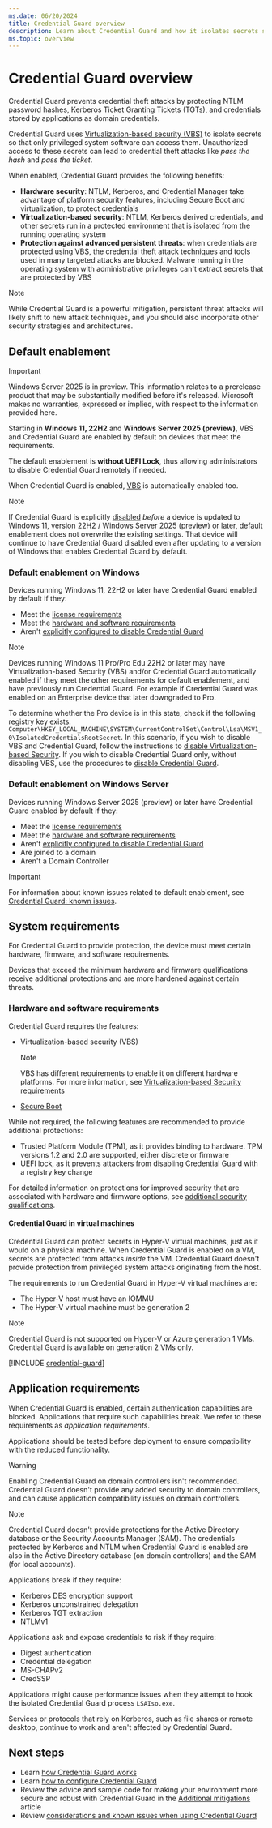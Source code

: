 ```yaml
---
ms.date: 06/20/2024
title: Credential Guard overview
description: Learn about Credential Guard and how it isolates secrets so that only privileged system software can access them.
ms.topic: overview
---
```


# Credential Guard overview

Credential Guard prevents credential theft attacks by protecting NTLM password hashes, Kerberos Ticket Granting Tickets (TGTs), and credentials stored by applications as domain credentials.

Credential Guard uses [Virtualization-based security (VBS)](/windows-hardware/design/device-experiences/oem-vbs) to isolate secrets so that only privileged system software can access them. Unauthorized access to these secrets can lead to credential theft attacks like *pass the hash* and *pass the ticket*.

When enabled, Credential Guard provides the following benefits:

- **Hardware security**: NTLM, Kerberos, and Credential Manager take advantage of platform security features, including Secure Boot and virtualization, to protect credentials
- **Virtualization-based security**: NTLM, Kerberos derived credentials, and other secrets run in a protected environment that is isolated from the running operating system
- **Protection against advanced persistent threats**: when credentials are protected using VBS, the credential theft attack techniques and tools used in many targeted attacks are blocked. Malware running in the operating system with administrative privileges can't extract secrets that are protected by VBS

> [!NOTE]
> While Credential Guard is a powerful mitigation, persistent threat attacks will likely shift to new attack techniques, and you should also incorporate other security strategies and architectures.

## Default enablement

> [!IMPORTANT]
> Windows Server 2025 is in preview. This information relates to a prerelease product that may be substantially modified before it's released. Microsoft makes no warranties, expressed or implied, with respect to the information provided here.

Starting in **Windows 11, 22H2** and **Windows Server 2025 (preview)**, VBS and Credential Guard are enabled by default on devices that meet the requirements.

The default enablement is **without UEFI Lock**, thus allowing administrators to disable Credential Guard remotely if needed.

When Credential Guard is enabled, [VBS](#system-requirements) is automatically enabled too.

> [!NOTE]
> If Credential Guard is explicitly [disabled](configure.md#disable-credential-guard) *before* a device is updated to Windows 11, version 22H2 / Windows Server 2025 (preview) or later, default enablement does not overwrite the existing settings. That device will continue to have Credential Guard disabled even after updating to a version of Windows that enables Credential Guard by default.

### Default enablement on Windows

Devices running Windows 11, 22H2 or later have Credential Guard enabled by default if they:

- Meet the [license requirements](#windows-edition-and-licensing-requirements)
- Meet the [hardware and software requirements](#system-requirements)
- Aren't [explicitly configured to disable Credential Guard](configure.md#default-enablement)

> [!NOTE]
> Devices running Windows 11 Pro/Pro Edu 22H2 or later may have Virtualization-based Security (VBS) and/or Credential Guard automatically enabled if they meet the other requirements for default enablement, and have previously run Credential Guard. For example if Credential Guard was enabled on an Enterprise device that later downgraded to Pro.
>
> To determine whether the Pro device is in this state, check if the following registry key exists: `Computer\HKEY_LOCAL_MACHINE\SYSTEM\CurrentControlSet\Control\Lsa\MSV1_0\IsolatedCredentialsRootSecret`. In this scenario, if you wish to disable VBS and Credential Guard, follow the instructions to [disable Virtualization-based Security](configure.md#disable-virtualization-based-security). If you wish to disable Credential Guard only, without disabling VBS, use the procedures to [disable Credential Guard](configure.md#disable-credential-guard).

### Default enablement on Windows Server

Devices running Windows Server 2025 (preview) or later have Credential Guard enabled by default if they:

- Meet the [license requirements](#windows-edition-and-licensing-requirements)
- Meet the [hardware and software requirements](#system-requirements)
- Aren't [explicitly configured to disable Credential Guard](configure.md#default-enablement)
- Are joined to a domain
- Aren't a Domain Controller

> [!IMPORTANT]
> For information about known issues related to default enablement, see [Credential Guard: known issues](considerations-known-issues.md#known-issues).

## System requirements

For Credential Guard to provide protection, the device must meet certain hardware, firmware, and software requirements.

Devices that exceed the minimum hardware and firmware qualifications receive additional protections and are more hardened against certain threats.

### Hardware and software requirements

Credential Guard requires the features:

- Virtualization-based security (VBS)
  > [!NOTE]
  > VBS has different requirements to enable it on different hardware platforms. For more information, see [Virtualization-based Security requirements](/windows-hardware/design/device-experiences/oem-vbs)
- [Secure Boot](../../operating-system-security/system-security/secure-the-windows-10-boot-process.md#secure-boot)

While not required, the following features are recommended to provide additional protections:

- Trusted Platform Module (TPM), as it provides binding to hardware. TPM versions 1.2 and 2.0 are supported, either discrete or firmware
- UEFI lock, as it prevents attackers from disabling Credential Guard with a registry key change

For detailed information on protections for improved security that are associated with hardware and firmware options, see [additional security qualifications](additional-mitigations.md#additional-security-qualifications).

#### Credential Guard in virtual machines

Credential Guard can protect secrets in Hyper-V virtual machines, just as it would on a physical machine. When Credential Guard is enabled on a VM, secrets are protected from attacks *inside* the VM. Credential Guard doesn't provide protection from privileged system attacks originating from the host.

The requirements to run Credential Guard in Hyper-V virtual machines are:

- The Hyper-V host must have an IOMMU
- The Hyper-V virtual machine must be generation 2

> [!NOTE]
> Credential Guard is not supported on Hyper-V or Azure generation 1 VMs. Credential Guard is available on generation 2 VMs only.

[!INCLUDE [credential-guard](../../../../includes/licensing/credential-guard.md)]

## Application requirements

When Credential Guard is enabled, certain authentication capabilities are blocked. Applications that require such capabilities break. We refer to these requirements as *application requirements*.

Applications should be tested before deployment to ensure compatibility with the reduced functionality.

> [!WARNING]
> Enabling Credential Guard on domain controllers isn't recommended.
> Credential Guard doesn't provide any added security to domain controllers, and can cause application compatibility issues on domain controllers.

> [!NOTE]
> Credential Guard doesn't provide protections for the Active Directory database or the Security Accounts Manager (SAM). The credentials protected by Kerberos and NTLM when Credential Guard is enabled are also in the Active Directory database (on domain controllers) and the SAM (for local accounts).

Applications break if they require:

- Kerberos DES encryption support
- Kerberos unconstrained delegation
- Kerberos TGT extraction
- NTLMv1

Applications ask and expose credentials to risk if they require:

- Digest authentication
- Credential delegation
- MS-CHAPv2
- CredSSP

Applications might cause performance issues when they attempt to hook the isolated Credential Guard process `LSAIso.exe`.

Services or protocols that rely on Kerberos, such as file shares or remote desktop, continue to work and aren't affected by Credential Guard.

## Next steps

- Learn [how Credential Guard works](how-it-works.md)
- Learn [how to configure Credential Guard](configure.md)
- Review the advice and sample code for making your environment more secure and robust with Credential Guard in the [Additional mitigations](additional-mitigations.md) article
- Review [considerations and known issues when using Credential Guard](considerations-known-issues.md)
